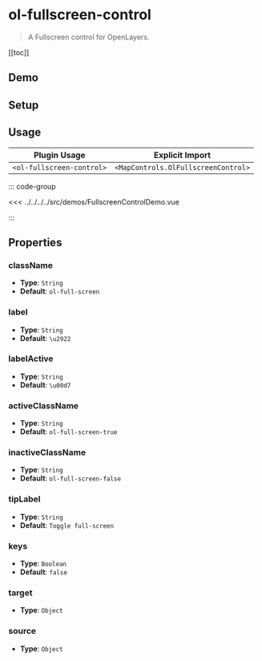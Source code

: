 # ol-fullscreen-control

> A Fullscreen control for OpenLayers.

[[toc]]

## Demo

<script setup>
import FullscreenControlDemo from "@demos/FullscreenControlDemo.vue"
</script>
<ClientOnly>
<FullscreenControlDemo />
</ClientOnly>

## Setup

<!--@include: ../../mapcontrols.plugin.md-->

## Usage

| Plugin Usage              |           Explicit Import           |
|---------------------------|:-----------------------------------:|
| `<ol-fullscreen-control>` | `<MapControls.OlFullscreenControl>` |

::: code-group

<<< ../../../../src/demos/FullscreenControlDemo.vue

:::

## Properties

### className

- **Type**: `String`
- **Default**: `ol-full-screen`

### label

- **Type**: `String`
- **Default**: `\u2922`

### labelActive

- **Type**: `String`
- **Default**: `\u00d7`

### activeClassName

- **Type**: `String`
- **Default**: `ol-full-screen-true`

### inactiveClassName

- **Type**: `String`
- **Default**: `ol-full-screen-false`

### tipLabel

- **Type**: `String`
- **Default**: `Toggle full-screen`

### keys

- **Type**: `Boolean`
- **Default**: `false`

### target

- **Type**: `Object`

### source

- **Type**: `Object`
